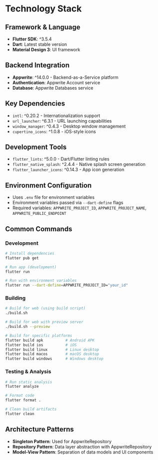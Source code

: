 # Technology Stack

## Framework & Language
- **Flutter SDK**: ^3.5.4
- **Dart**: Latest stable version
- **Material Design 3**: UI framework

## Backend Integration
- **Appwrite**: ^14.0.0 - Backend-as-a-Service platform
- **Authentication**: Appwrite Account service
- **Database**: Appwrite Databases service

## Key Dependencies
- `intl`: ^0.20.2 - Internationalization support
- `url_launcher`: ^6.3.1 - URL launching capabilities
- `window_manager`: ^0.4.3 - Desktop window management
- `cupertino_icons`: ^1.0.8 - iOS-style icons

## Development Tools
- `flutter_lints`: ^5.0.0 - Dart/Flutter linting rules
- `flutter_native_splash`: ^2.4.4 - Native splash screen generation
- `flutter_launcher_icons`: ^0.14.3 - App icon generation

## Environment Configuration
- Uses `.env` file for environment variables
- Environment variables passed via `--dart-define` flags
- Required variables: `APPWRITE_PROJECT_ID`, `APPWRITE_PROJECT_NAME`, `APPWRITE_PUBLIC_ENDPOINT`

## Common Commands

### Development
```bash
# Install dependencies
flutter pub get

# Run app (development)
flutter run

# Run with environment variables
flutter run --dart-define=APPWRITE_PROJECT_ID="your_id"
```

### Building
```bash
# Build for web (using build script)
./build.sh

# Build for web with preview server
./build.sh --preview

# Build for specific platforms
flutter build apk          # Android APK
flutter build ios          # iOS
flutter build linux        # Linux desktop
flutter build macos        # macOS desktop
flutter build windows      # Windows desktop
```

### Testing & Analysis
```bash
# Run static analysis
flutter analyze

# Format code
flutter format .

# Clean build artifacts
flutter clean
```

## Architecture Patterns
- **Singleton Pattern**: Used for AppwriteRepository
- **Repository Pattern**: Data layer abstraction with AppwriteRepository
- **Model-View Pattern**: Separation of data models and UI components